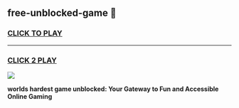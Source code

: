 
## free-unblocked-game 👋
<h3>
<a href="https://premium.freeplayer.one?title=free-unblocked-game&ref=14F">CLICK TO PLAY</a></h3>
<hr>

<h3>
<a href="https://premium.freeplayer.one?title=free-unblocked-game&ref=14F">CLICK 2 PLAY</a>
  
</h3>

<a href="https://premium.freeplayer.one?title=free-unblocked-game&ref=12F/"><img src="https://clearcache.store/games.png"></a>


**worlds hardest game unblocked: Your Gateway to Fun and Accessible Online Gaming**
